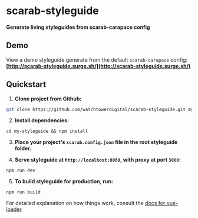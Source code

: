 # scarab-styleguide
**Generate living styleguides from scarab-carapace config**

## Demo
View a demo styleguide generate from the default `scarab-carapace` config:  
**[http://scarab-styleguide.surge.sh/](http://scarab-styleguide.surge.sh/)**

## Quickstart
1. **Clone project from Github:**
```bash
git clone https://github.com/watchtowerdigital/scarab-styleguide.git my-styleguide
```

2. **Install dependencies:**
```
cd my-styleguide && npm install
```

3. **Place your project's `scarab.config.json` file in the root styleguide folder.**

4. **Serve styleguide at `http://localhost:8080`, with proxy at port `3000`:**
```
npm run dev
```

5. **To build styleguide for production, run:**
```
npm run build
```

For detailed explanation on how things work, consult the [docs for vue-loader](http://vuejs.github.io/vue-loader).
